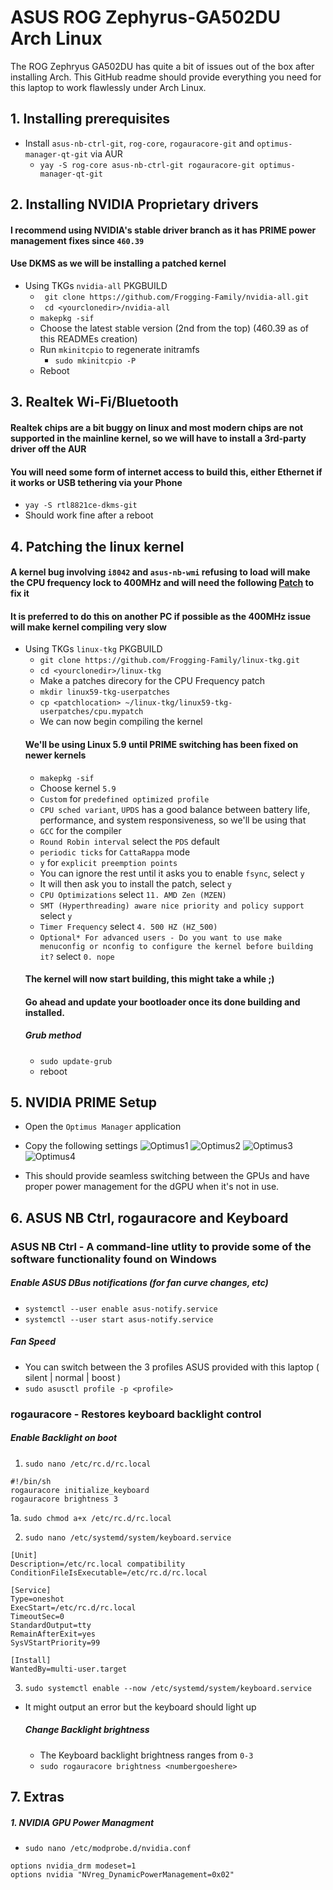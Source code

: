 # ASUS ROG Zephyrus-GA502DU Arch Linux

The ROG Zephryus GA502DU has quite a bit of issues out of the box after installing Arch. This GitHub readme should provide everything you need for this laptop to work flawlessly under Arch Linux.

## 1. Installing prerequisites
  - Install `asus-nb-ctrl-git`, `rog-core`, `rogauracore-git` and `optimus-manager-qt-git` via AUR
    - `yay -S rog-core asus-nb-ctrl-git rogauracore-git optimus-manager-qt-git`
## 2. Installing NVIDIA Proprietary drivers
#### I recommend using NVIDIA's stable driver branch as it has PRIME power management fixes since `460.39`
#### Use DKMS as we will be installing a patched kernel
  - Using TKGs `nvidia-all` PKGBUILD
    - ` git clone https://github.com/Frogging-Family/nvidia-all.git`
    - ` cd <yourclonedir>/nvidia-all`
    - `makepkg -sif` 
    - Choose the latest stable version (2nd from the top) (460.39 as of this READMEs creation)
    - Run `mkinitcpio` to regenerate initramfs
      - `sudo mkinitcpio -P`
    - Reboot
 ## 3. Realtek Wi-Fi/Bluetooth
 #### Realtek chips are a bit buggy on linux and most modern chips are not supported in the mainline kernel, so we will have to install a 3rd-party driver off the AUR
 #### You will need some form of internet access to build this, either Ethernet if it works or USB tethering via your Phone

- `yay -S rtl8821ce-dkms-git`
- Should work fine after a reboot
    
 ## 4. Patching the linux kernel
 #### A kernel bug involving `i8042` and `asus-nb-wmi` refusing to load will make the CPU frequency lock to 400MHz and will need the following [Patch](https://raw.githubusercontent.com/YHNdnzj/linux-zen-g14/master/i8042.patch) to fix it
 #### It is preferred to do this on another PC if possible as the 400MHz issue will make kernel compiling very slow

   - Using TKGs `linux-tkg` PKGBUILD
     - `git clone https://github.com/Frogging-Family/linux-tkg.git`
     - `cd <yourclonedir>/linux-tkg`
     - Make a patches direcory for the CPU Frequency patch
     - `mkdir linux59-tkg-userpatches`
     - `cp <patchlocation> ~/linux-tkg/linux59-tkg-userpatches/cpu.mypatch`
     - We can now begin compiling the kernel
     #### We'll be using Linux 5.9 until PRIME switching has been fixed on newer kernels
     - `makepkg -sif`
     - Choose kernel `5.9` 
     - `Custom` for `predefined optimized profile`
     - `CPU sched variant`, `UPDS` has a good balance between battery life, performance, and system responsiveness, so we'll be using that
     - `GCC` for the compiler
     - `Round Robin interval` select the `PDS` default
     - `periodic ticks` for `CattaRappa` mode
     - `y` for `explicit preemption points`
     - You can ignore the rest until it asks you to enable `fsync`, select `y`
     - It will then ask you to install the patch, select `y`
     - `CPU Optimizations` select `11. AMD Zen (MZEN)`
     - `SMT (Hyperthreading) aware nice priority and policy support` select `y`
     - `Timer Frequency` select `4. 500 HZ (HZ_500)`
     - `Optional* For advanced users - Do you want to use make menuconfig or nconfig to configure the kernel before building it?` select `0. nope`
     #### The kernel will now start building, this might take a while ;)
     #### Go ahead and update your bootloader once its done building and installed.
     ##### Grub method
     - `sudo update-grub`
     - reboot
     
## 5. NVIDIA PRIME Setup
  - Open the `Optimus Manager` application
  - Copy the following settings
![Optimus1](https://github.com/sambow23/ROG-Zephyrus-GA502DU-Arch-Linux/tree/main/images/optimus/optimus1.png)
![Optimus2](https://github.com/sambow23/ROG-Zephyrus-GA502DU-Arch-Linux/tree/main/images/optimus/optimus2.png)
![Optimus3](https://github.com/sambow23/ROG-Zephyrus-GA502DU-Arch-Linux/tree/main/images/optimus/optimus3.png)
![Optimus4](https://github.com/sambow23/ROG-Zephyrus-GA502DU-Arch-Linux/tree/main/images/optimus/optimus4.png)

  - This should provide seamless switching between the GPUs and have proper power management for the dGPU when it's not in use.
  
## 6. ASUS NB Ctrl, rogauracore and Keyboard
  ### ASUS NB Ctrl - A command-line utlity to provide some of the software functionality found on Windows
  ##### Enable ASUS DBus notifications (for fan curve changes, etc)
  - ```systemctl --user enable asus-notify.service```
  - ```systemctl --user start asus-notify.service```
  ##### Fan Speed
  - You can switch between the 3 profiles ASUS provided with this laptop ( silent | normal | boost )
  - `sudo asusctl profile -p <profile>`
  ### rogauracore - Restores keyboard backlight control
  ##### Enable Backlight on boot 
  1. `sudo nano /etc/rc.d/rc.local`
  
  ```
  #!/bin/sh
  rogauracore initialize_keyboard
  rogauracore brightness 3
  ```
  1a. `sudo chmod a+x /etc/rc.d/rc.local`
  
  2. `sudo nano /etc/systemd/system/keyboard.service`
  ```
[Unit]
Description=/etc/rc.local compatibility
ConditionFileIsExecutable=/etc/rc.d/rc.local

[Service]
Type=oneshot
ExecStart=/etc/rc.d/rc.local
TimeoutSec=0
StandardOutput=tty
RemainAfterExit=yes
SysVStartPriority=99

[Install]
WantedBy=multi-user.target
```

3. `sudo systemctl enable --now /etc/systemd/system/keyboard.service`
- It might output an error but the keyboard should light up
  ##### Change Backlight brightness
  - The Keyboard backlight brightness ranges from `0-3`
  - `sudo rogauracore brightness <numbergoeshere>`
## 7. Extras

##### 1. NVIDIA GPU Power Managment 
- `sudo nano /etc/modprobe.d/nvidia.conf`
```
options nvidia_drm modeset=1
options nvidia "NVreg_DynamicPowerManagement=0x02"
```
